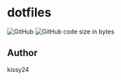 # dotfiles

![GitHub](https://img.shields.io/github/license/kissy24/dotfiles)
![GitHub code size in bytes](https://img.shields.io/github/languages/code-size/kissy24/dotfiles)

## Author

kissy24
